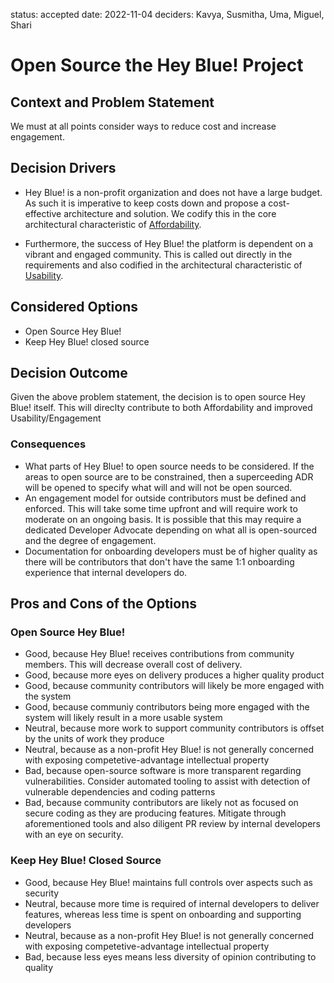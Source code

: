 status: accepted
date: 2022-11-04
deciders: Kavya, Susmitha, Uma, Miguel, Shari

# Open Source the Hey Blue! Project

## Context and Problem Statement

We must at all points consider ways to reduce cost and increase engagement.

## Decision Drivers

- Hey Blue! is a non-profit organization and does not have a large budget. As such it is imperative to keep costs down and propose a cost-effective architecture and solution. We codify this in the core architectural characteristic of [Affordability](../characteristics/0004-affordability.md).

- Furthermore, the success of Hey Blue! the platform is dependent on a vibrant and engaged community. This is called out directly in the requirements and also codified in the architectural characteristic of [Usability](../characteristics/0005-usability.md).

## Considered Options

- Open Source Hey Blue!
- Keep Hey Blue! closed source

## Decision Outcome

Given the above problem statement, the decision is to open source Hey Blue! itself. This will direclty contribute to both Affordability and improved Usability/Engagement

### Consequences

- What parts of Hey Blue! to open source needs to be considered. If the areas to open source are to be constrained, then a superceeding ADR will be opened to specify what will and will not be open sourced.
- An engagement model for outside contributors must be defined and enforced. This will take some time upfront and will require work to moderate on an ongoing basis. It is possible that this may require a dedicated Developer Advocate depending on what all is open-sourced and the degree of engagement.
- Documentation for onboarding developers must be of higher quality as there will be contributors that don't have the same 1:1 onboarding experience that internal developers do.

## Pros and Cons of the Options

### Open Source Hey Blue!

- Good, because Hey Blue! receives contributions from community members. This will decrease overall cost of delivery.
- Good, because more eyes on delivery produces a higher quality product
- Good, because community contributors will likely be more engaged with the system
- Good, because communiy contributors being more engaged with the system will likely result in a more usable system
- Neutral, because more work to support community contributors is offset by the units of work they produce
- Neutral, because as a non-profit Hey Blue! is not generally concerned with exposing competetive-advantage intellectual property
- Bad, because open-source software is more transparent regarding vulnerabilities. Consider automated tooling to assist with detection of vulnerable dependencies and coding patterns
- Bad, because community contributors are likely not as focused on secure coding as they are producing features. Mitigate through aforementioned tools and also diligent PR review by internal developers with an eye on security.

### Keep Hey Blue! Closed Source

- Good, because Hey Blue! maintains full controls over aspects such as security
- Neutral, because more time is required of internal developers to deliver features, whereas less time is spent on onboarding and supporting developers
- Neutral, because as a non-profit Hey Blue! is not generally concerned with exposing competetive-advantage intellectual property
- Bad, because less eyes means less diversity of opinion contributing to quality
